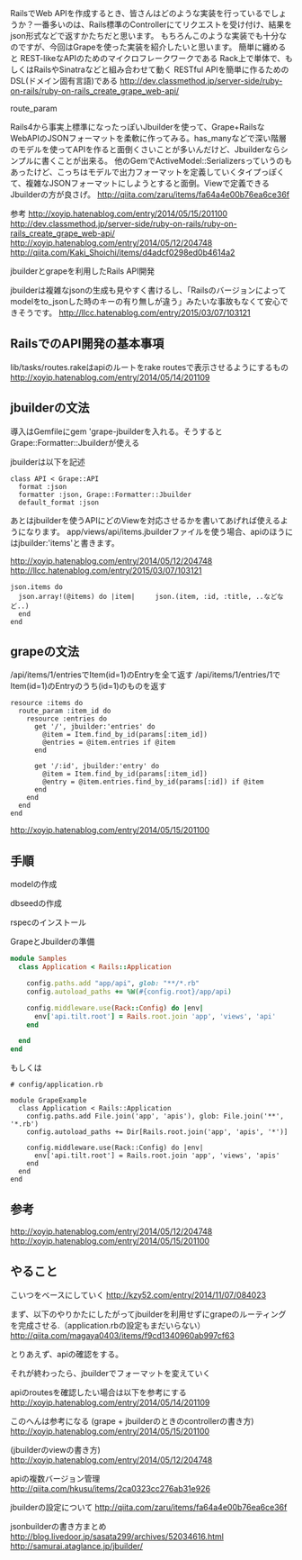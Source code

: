 RailsでWeb APIを作成するとき、皆さんはどのような実装を行っているでしょうか？一番多いのは、Rails標準のControllerにてリクエストを受け付け、結果をjson形式などで返すかたちだと思います。
もちろんこのような実装でも十分なのですが、今回はGrapeを使った実装を紹介したいと思います。
簡単に纏めると
REST-likeなAPIのためのマイクロフレークワークである
Rack上で単体で、もしくはRailsやSinatraなどと組み合わせて動く
RESTful APIを簡単に作るためのDSL(ドメイン固有言語)である
http://dev.classmethod.jp/server-side/ruby-on-rails/ruby-on-rails_create_grape_web-api/


route_param


Rails4から事実上標準になったっぽいJbuilderを使って、Grape+RailsなWebAPIのJSONフォーマットを柔軟に作ってみる。has_manyなどで深い階層のモデルを使ってAPIを作ると面倒くさいことが多いんだけど、Jbuilderならシンプルに書くことが出来る。
他のGemでActiveModel::Serializersっていうのもあったけど、こっちはモデルで出力フォーマットを定義していくタイプっぽくて、複雑なJSONフォーマットにしようとすると面倒。Viewで定義できるJbuilderの方が良さげ。
http://qiita.com/zaru/items/fa64a4e00b76ea6ce36f


参考
http://xoyip.hatenablog.com/entry/2014/05/15/201100
http://dev.classmethod.jp/server-side/ruby-on-rails/ruby-on-rails_create_grape_web-api/
http://xoyip.hatenablog.com/entry/2014/05/12/204748
http://qiita.com/Kaki_Shoichi/items/d4adcf0298ed0b4614a2

jbuilderとgrapeを利用したRails API開発


jbuilderは複雑なjsonの生成も見やすく書けるし、「Railsのバージョンによってmodelをto_jsonした時のキーの有り無しが違う」みたいな事故もなくて安心できそうです。
http://llcc.hatenablog.com/entry/2015/03/07/103121



## RailsでのAPI開発の基本事項

lib/tasks/routes.rakeはapiのルートをrake routesで表示させるようにするもの
http://xoyip.hatenablog.com/entry/2014/05/14/201109


## jbuilderの文法
導入はGemfileにgem 'grape-jbuilderを入れる。そうするとGrape::Formatter::Jbuilderが使える

jbuilderは以下を記述

```
class API < Grape::API
  format :json
  formatter :json, Grape::Formatter::Jbuilder
  default_format :json
```
あとはjbuilderを使うAPIにどのViewを対応させるかを書いてあげれば使えるようになります。
app/views/api/items.jbuilderファイルを使う場合、apiのほうにはjbuilder:'items'と書きます。

http://xoyip.hatenablog.com/entry/2014/05/12/204748
http://llcc.hatenablog.com/entry/2015/03/07/103121


```app/views/api/items.jbuilder
json.items do
  json.array!(@items) do |item|     json.(item, :id, :title, ..などなど..)
  end
end

```


## grapeの文法

/api/items/1/entriesでItem(id=1)のEntryを全て返す
/api/items/1/entries/1でItem(id=1)のEntryのうち(id=1)のものを返す

```
resource :items do
  route_param :item_id do
    resource :entries do
      get '/', jbuilder:'entries' do
        @item = Item.find_by_id(params[:item_id])
        @entries = @item.entries if @item
      end

      get '/:id', jbuilder:'entry' do
        @item = Item.find_by_id(params[:item_id])
        @entry = @item.entries.find_by_id(params[:id]) if @item
      end
    end
  end
end
```
http://xoyip.hatenablog.com/entry/2014/05/15/201100




## 手順
modelの作成


dbseedの作成

rspecのインストール

GrapeとJbuilderの準備

```config/applications.rb
module Samples
  class Application < Rails::Application

    config.paths.add "app/api", glob: "**/*.rb"
    config.autoload_paths += %W(#{config.root}/app/api)

    config.middleware.use(Rack::Config) do |env|
      env['api.tilt.root'] = Rails.root.join 'app', 'views', 'api'
    end

  end
end
```
もしくは

```
# config/application.rb

module GrapeExample
  class Application < Rails::Application
    config.paths.add File.join('app', 'apis'), glob: File.join('**', '*.rb')
    config.autoload_paths += Dir[Rails.root.join('app', 'apis', '*')]

    config.middleware.use(Rack::Config) do |env|
      env['api.tilt.root'] = Rails.root.join 'app', 'views', 'apis'
    end
  end
end
```

## 参考
http://xoyip.hatenablog.com/entry/2014/05/12/204748
http://xoyip.hatenablog.com/entry/2014/05/15/201100


## やること
こいつをベースにしていく
http://kzy52.com/entry/2014/11/07/084023

まず、以下のやりかたにしたがってjbuilderを利用せずにgrapeのルーティングを完成させる.（application.rbの設定もまだいらない）
http://qiita.com/magaya0403/items/f9cd1340960ab997cf63

とりあえず、apiの確認をする。

それが終わったら、jbuilderでフォーマットを変えていく


apiのroutesを確認したい場合は以下を参考にする
http://xoyip.hatenablog.com/entry/2014/05/14/201109

このへんは参考になる
(grape + jbuilderのときのcontrollerの書き方)
http://xoyip.hatenablog.com/entry/2014/05/15/201100

(jbuilderのviewの書き方)
http://xoyip.hatenablog.com/entry/2014/05/12/204748

apiの複数バージョン管理
http://qiita.com/hkusu/items/2ca0323cc276ab31e926

jbuilderの設定について
http://qiita.com/zaru/items/fa64a4e00b76ea6ce36f

jsonbuilderの書き方まとめ
http://blog.livedoor.jp/sasata299/archives/52034616.html
http://samurai.ataglance.jp/jbuilder/

